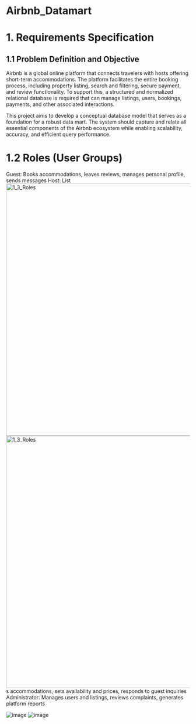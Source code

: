 # Airbnb_Datamart


# 1. Requirements Specification

## 1.1 Problem Definition and Objective

Airbnb is a global online platform that connects travelers with hosts offering short-term accommodations.
The platform facilitates the entire booking process, including property listing, search and filtering, 
secure payment, and review functionality. To support this, a structured and normalized relational database is required 
that can manage listings, users, bookings, payments, and other associated interactions.

This project aims to develop a conceptual database model that serves as a foundation for a robust data mart. 
The system should capture and relate all essential components of the Airbnb ecosystem while enabling scalability,
accuracy, and efficient query performance.


# 1.2 Roles (User Groups)

Guest: Books accommodations, leaves reviews, manages personal profile, sends messages
Host: List<img width="689" alt="1_3_Roles" src="https://github.com/user-attachments/assets/791e61be-e67e-48dc-8f0e-e43765ac91f5" />
<img width="689" alt="1_3_Roles" src="https://github.com/user-attachments/assets/791e61be-e67e-48dc-8f0e-e43765ac91f5" />
s accommodations, sets availability and prices, responds to guest inquiries
Administrator: Manages users and listings, reviews complaints, generates platform reports

![image](https://github.com/user-attachments/assets/f185435f-d1fa-418a-9f0e-2dfbaef5bf42)
![image](https://github.com/user-attachments/assets/f185435f-d1fa-418a-9f0e-2dfbaef5bf42)

